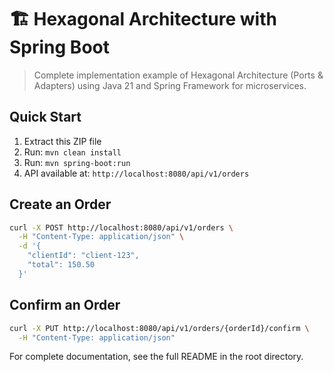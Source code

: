 # 🏗️ Hexagonal Architecture with Spring Boot

> Complete implementation example of Hexagonal Architecture (Ports & Adapters) using Java 21 and Spring Framework for microservices.

## Quick Start

1. Extract this ZIP file
2. Run: `mvn clean install`
3. Run: `mvn spring-boot:run`
4. API available at: `http://localhost:8080/api/v1/orders`

## Create an Order

```bash
curl -X POST http://localhost:8080/api/v1/orders \
  -H "Content-Type: application/json" \
  -d '{
    "clientId": "client-123",
    "total": 150.50
  }'
```

## Confirm an Order

```bash
curl -X PUT http://localhost:8080/api/v1/orders/{orderId}/confirm \
  -H "Content-Type: application/json"
```

For complete documentation, see the full README in the root directory.
